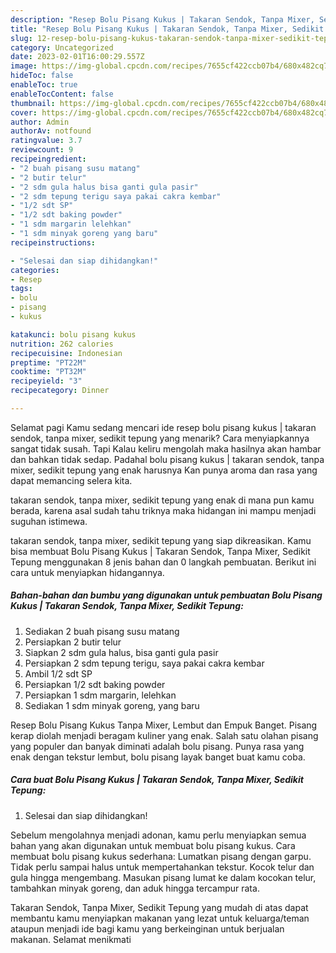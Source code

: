 ```yaml
---
description: "Resep Bolu Pisang Kukus | Takaran Sendok, Tanpa Mixer, Sedikit Tepung yang Menggugah Selera , Menggugah Selera"
title: "Resep Bolu Pisang Kukus | Takaran Sendok, Tanpa Mixer, Sedikit Tepung yang Menggugah Selera , Menggugah Selera"
slug: 12-resep-bolu-pisang-kukus-takaran-sendok-tanpa-mixer-sedikit-tepung-yang-menggugah-selera-menggugah-selera
category: Uncategorized
date: 2023-02-01T16:00:29.557Z
image: https://img-global.cpcdn.com/recipes/7655cf422ccb07b4/680x482cq70/bolu-pisang-kukus-takaran-sendok-tanpa-mixer-sedikit-tepung-foto-resep-utama.jpg
hideToc: false
enableToc: true
enableTocContent: false
thumbnail: https://img-global.cpcdn.com/recipes/7655cf422ccb07b4/680x482cq70/bolu-pisang-kukus-takaran-sendok-tanpa-mixer-sedikit-tepung-foto-resep-utama.jpg
cover: https://img-global.cpcdn.com/recipes/7655cf422ccb07b4/680x482cq70/bolu-pisang-kukus-takaran-sendok-tanpa-mixer-sedikit-tepung-foto-resep-utama.jpg
author: Admin
authorAv: notfound
ratingvalue: 3.7
reviewcount: 9
recipeingredient:
- "2 buah pisang susu matang"
- "2 butir telur"
- "2 sdm gula halus bisa ganti gula pasir"
- "2 sdm tepung terigu saya pakai cakra kembar"
- "1/2 sdt SP"
- "1/2 sdt baking powder"
- "1 sdm margarin lelehkan"
- "1 sdm minyak goreng yang baru"
recipeinstructions:

- "Selesai dan siap dihidangkan!"
categories:
- Resep
tags:
- bolu
- pisang
- kukus

katakunci: bolu pisang kukus 
nutrition: 262 calories
recipecuisine: Indonesian
preptime: "PT22M"
cooktime: "PT32M"
recipeyield: "3"
recipecategory: Dinner

---
```



Selamat pagi Kamu sedang mencari ide resep bolu pisang kukus | takaran sendok, tanpa mixer, sedikit tepung yang menarik? Cara menyiapkannya sangat tidak susah. Tapi Kalau keliru mengolah maka hasilnya akan hambar dan bahkan tidak sedap. Padahal bolu pisang kukus | takaran sendok, tanpa mixer, sedikit tepung yang enak harusnya Kan punya aroma dan rasa yang dapat memancing selera kita.

 takaran sendok, tanpa mixer, sedikit tepung yang enak di mana pun kamu berada, karena asal sudah tahu triknya maka hidangan ini mampu menjadi suguhan istimewa.


 takaran sendok, tanpa mixer, sedikit tepung yang siap dikreasikan. Kamu bisa membuat Bolu Pisang Kukus | Takaran Sendok, Tanpa Mixer, Sedikit Tepung menggunakan 8 jenis bahan dan 0 langkah pembuatan. Berikut ini cara untuk menyiapkan hidangannya.

<!--inarticleads1-->

##### Bahan-bahan dan bumbu yang digunakan untuk pembuatan Bolu Pisang Kukus | Takaran Sendok, Tanpa Mixer, Sedikit Tepung:

1. Sediakan 2 buah pisang susu matang
1. Persiapkan 2 butir telur
1. Siapkan 2 sdm gula halus, bisa ganti gula pasir
1. Persiapkan 2 sdm tepung terigu, saya pakai cakra kembar
1. Ambil 1/2 sdt SP
1. Persiapkan 1/2 sdt baking powder
1. Persiapkan 1 sdm margarin, lelehkan
1. Sediakan 1 sdm minyak goreng, yang baru


Resep Bolu Pisang Kukus Tanpa Mixer, Lembut dan Empuk Banget. Pisang kerap diolah menjadi beragam kuliner yang enak. Salah satu olahan pisang yang populer dan banyak diminati adalah bolu pisang. Punya rasa yang enak dengan tekstur lembut, bolu pisang layak banget buat kamu coba. 

<!--inarticleads2-->

##### Cara buat Bolu Pisang Kukus | Takaran Sendok, Tanpa Mixer, Sedikit Tepung:


1. Selesai dan siap dihidangkan!

Sebelum mengolahnya menjadi adonan, kamu perlu menyiapkan semua bahan yang akan digunakan untuk membuat bolu pisang kukus. Cara membuat bolu pisang kukus sederhana: Lumatkan pisang dengan garpu. Tidak perlu sampai halus untuk mempertahankan tekstur. Kocok telur dan gula hingga mengembang. Masukan pisang lumat ke dalam kocokan telur, tambahkan minyak goreng, dan aduk hingga tercampur rata. 

 Takaran Sendok, Tanpa Mixer, Sedikit Tepung yang mudah di atas dapat membantu kamu menyiapkan makanan yang lezat untuk keluarga/teman ataupun menjadi ide bagi kamu yang berkeinginan untuk berjualan makanan. Selamat menikmati
